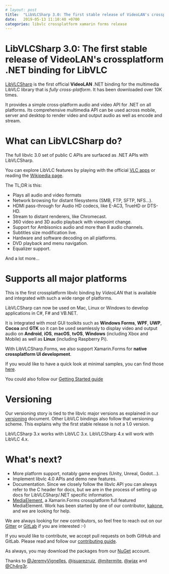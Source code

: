 ```yaml
---
# layout: post
title:  "LibVLCSharp 3.0: The first stable release of VideoLAN's crossplatform .NET binding for LibVLC"
date:   2019-05-13 11:10:40 +0700
categories: libvlc crossplatform xamarin forms release
---
```


# LibVLCSharp 3.0: The first stable release of VideoLAN's crossplatform .NET binding for LibVLC

[LibVLCSharp](https://code.videolan.org/videolan/LibVLCSharp) is the first official **VideoLAN** .NET binding for the multimedia LibVLC library that is _fully cross-platform_. It has been downloaded over 10K times.

It provides a simple cross-platform audio and video API for .NET on all platforms. Its comprehensive multimedia API can be used across mobile, server and desktop to render video and output audio as well as encode and stream.

# What can LibVLCSharp do?

The full libvlc 3.0 set of public C APIs are surfaced as .NET APIs with LibVLCSharp.

You can explore LibVLC features by playing with the official [VLC apps](https://www.videolan.org/vlc) or reading the [Wikipedia page](https://en.wikipedia.org/wiki/VLC_media_player).

The TL;DR is this:

- Plays all audio and video formats
- Network browsing for distant filesystems (SMB, FTP, SFTP, NFS...).
- HDMI pass-through for Audio HD codecs, like E-AC3, TrueHD or DTS-HD.
- Stream to distant renderers, like Chromecast.
- 360 video and 3D audio playback with viewpoint change.
- Support for Ambisonics audio and more than 8 audio channels.
- Subtitles size modification live.
- Hardware and software decoding on all platforms.
- DVD playback and menu navigation.
- Equalizer support.

And a lot more...

# Supports all major platforms

This is the first crossplatform libvlc binding by _VideoLAN_ that is available and integrated with such a wide range of platforms.

LibVLCSharp can now be used on Mac, Linux or Windows to develop applications in C#, F# and VB.NET.

It is integrated with most GUI toolkits such as **Windows Forms**, **WPF**, **UWP**, **Cocoa** and **GTK** so it can be used seamlessly to display video and output audio on **Android**, **iOS**, **macOS**, **tvOS**, **Windows** (including Xbox and Mobile) as well as **Linux** (including Raspberry Pi).

With LibVLCSharp.Forms, we also support Xamarin.Forms for **native crossplatform UI development**.

If you would like to have a quick look at minimal samples, you can find those [here](https://code.videolan.org/videolan/LibVLCSharp/tree/master/Samples).

You could also follow our [Getting Started guide](https://code.videolan.org/videolan/LibVLCSharp/blob/master/GETTING-STARTED.md)

# Versioning

Our versioning story is tied to the libvlc major versions as explained in our [versioning](https://code.videolan.org/videolan/LibVLCSharp/blob/master/VERSIONING.md) document. Other LibVLC bindings also follow that versioning scheme. This explains why the first stable release is not a 1.0 version.

LibVLCSharp 3.x works with LibVLC 3.x. LibVLCSharp 4.x will work with LibVLC 4.x.

# What's next?

- More platform support, notably game engines (Unity, Unreal, Godot...).
- Implement libvlc 4.0 APIs and demo new features.
- Documentation. Since we closely follow the libvlc API you can always refer to the C header for docs, but we are in the process of setting up docs for LibVLCSharp/.NET specific information.
- [MediaElement](https://github.com/kakone/LibVLCSharp.Forms.MediaPlayerElement), a Xamarin.Forms crossplatform full featured MediaElement. Work has been started by one of our contributor, [kakone](https://github.com/kakone), and we are looking for help.

We are always looking for new contributors, so feel free to reach out on our [Gitter](https://gitter.im/libvlcsharp/Lobby) or [GitLab](https://code.videolan.org/videolan/LibVLCSharp) if you are interested :-)

If you would like to contribute, we accept pull requests on both GitHub and GitLab. Please read and follow our [contributing guide](https://code.videolan.org/videolan/LibVLCSharp/blob/master/CONTRIBUTING.md).

As always, you may download the packages from our [NuGet](https://www.nuget.org/profiles/videolan) account.

Thanks to [@JeremyVignelles](https://github.com/jeremyVignelles), [@jsuarezruiz](https://twitter.com/jsuarezruiz), [@mitermite](https://twitter.com/mitermite), [@wjax](https://github.com/wjax) and [@Ch4rg3r](https://github.com/Ch4rg3r).